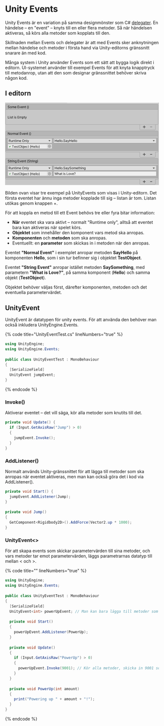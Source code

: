 # Unity Events

Unity Events är en variation på samma designmönster som C# [delegater](https://krank23.gitbook.io/csharp-ref/grundlaeggande/delegates#multicasting-delegat-variabler-med-flera-metoder). En händelse – en "event" – knyts till en eller flera metoder. Så när händelsen aktiveras, så körs alla metoder som kopplats till den.

Skillnaden mellan Events och delegater är att med Events sker anknytningen mellan händelse och metoder i första hand via Unity-editorns gränssnitt snarare än med kod.

Många system i Unity använder Events som ett sätt att bygga logik direkt i editorn. UI-systemet använder till exempel Events för att knyta knapptryck till metodanrop, utan att den som designar gränssnittet behöver skriva någon kod.

## I editorn

![](<../.gitbook/assets/image (5) (1).png>)

Bilden ovan visar tre exempel på UnityEvents som visas i Unity-editorn. Det första eventet har ännu inga metoder kopplade till sig – listan är tom. Listan utökas genom knappen +.

För att koppla en metod till ett Event behövs tre eller fyra bitar information:

* **När** eventet ska vara aktivt – normalt "Runtime only", alltså att eventet bara kan aktiveras när spelet körs.
* **Objektet** som innehåller den komponent vars metod ska anropas.
* **Komponenten** och **metoden** som ska anropas.
* Eventuellt: en **parameter** som skickas in i metoden när den anropas.

Eventet **"Normal Event"** i exemplet anropar metoden **SayHello** på komponenten **Hello**, som i sin tur befinner sig i objektet **TestObject**.

Eventet **"String Event"** anropar istället metoden **SaySomething**, med parametern **"What is Love?"**, på samma komponent (**Hello**) och samma objekt (**TestObject**).

Objektet behöver väljas först, därefter komponenten, metoden och det eventuella parametervärdet.

## UnityEvent

UnityEvent är datatypen för unity events. För att använda den behöver man också inkludera UnityEngine.Events.

{% code title="UnityEventTest.cs" lineNumbers="true" %}
```csharp
using UnityEngine;
using UnityEngine.Events;

public class UnityEventTest : MonoBehaviour
{
  [SerializeField]
  UnityEvent jumpEvent;
}
```
{% endcode %}

### Invoke()

Aktiverar eventet – det vill säga, kör alla metoder som knutits till det.

```csharp
private void Update() {
  if (Input.GetAxisRaw("Jump") > 0)
  {
    jumpEvent.Invoke();
  }
}
```

### AddListener()

Normalt används Unity-gränssnittet för att lägga till metoder som ska anropas när eventet aktiveras, men man kan också göra det i kod via AddListener().

```csharp
private void Start() {
  jumpEvent.AddListener(Jump);
}

private void Jump()
{
  GetComponent<Rigidbody2D>().AddForce(Vector2.up * 1000);
}
```

### UnityEvent<>

För att skapa events som skickar parametervärden till sina metoder, och vars metoder tar emot parametervärden, läggs parametrarnas datatyp till mellan < och >.

{% code title="" lineNumbers="true" %}
```csharp
using UnityEngine;
using UnityEngine.Events;

public class UnityEventTest : MonoBehaviour
{
  [SerializeField]
  UnityEvent<int> powerUpEvent; // Man kan bara lägga till metoder som tar emot integers

  private void Start()
  {
    powerUpEvent.AddListener(PowerUp);
  }

  private void Update()
  {
    if (Input.GetAxisRaw("PowerUp") > 0)
    {
      powerUpEvent.Invoke(9001); // Kör alla metoder, skicka in 9001 som parametervärde
    }
  }

  private void PowerUp(int amount)
  {
    print("Powering up " + amount + "!");
  }
}
```
{% endcode %}
